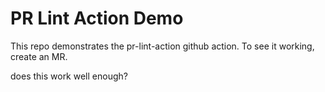 # PR Lint Action Demo

This repo demonstrates the pr-lint-action github action.  To see it working, create an MR.

does this work well enough?
